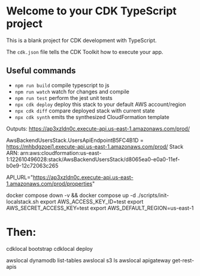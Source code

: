 # Welcome to your CDK TypeScript project

This is a blank project for CDK development with TypeScript.

The `cdk.json` file tells the CDK Toolkit how to execute your app.

## Useful commands

- `npm run build` compile typescript to js
- `npm run watch` watch for changes and compile
- `npm run test` perform the jest unit tests
- `npx cdk deploy` deploy this stack to your default AWS account/region
- `npx cdk diff` compare deployed stack with current state
- `npx cdk synth` emits the synthesized CloudFormation template

Outputs:
https://ap3xzldn0c.execute-api.us-east-1.amazonaws.com/prod/

AwsBackendUsersStack.UsersApiEndpointB5FC4B1D = https://mhbdgzoej1.execute-api.us-east-1.amazonaws.com/prod/
Stack ARN:
arn:aws:cloudformation:us-east-1:122610496028:stack/AwsBackendUsersStack/d8065ea0-e0a0-11ef-b0e9-12c72063c265

API_URL="https://ap3xzldn0c.execute-api.us-east-1.amazonaws.com/prod/properties"

docker compose down -v && docker compose up -d
./scripts/init-localstack.sh
export AWS_ACCESS_KEY_ID=test
export AWS_SECRET_ACCESS_KEY=test
export AWS_DEFAULT_REGION=us-east-1

# Then:

cdklocal bootstrap
cdklocal deploy

awslocal dynamodb list-tables
awslocal s3 ls
awslocal apigateway get-rest-apis
